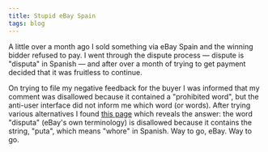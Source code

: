 ```yaml
---
title: Stupid eBay Spain
tags: blog
---
```


A little over a month ago I sold something via eBay Spain and the winning bidder refused to pay. I went through the dispute process — dispute is "disputa" in Spanish — and after over a month of trying to get payment decided that it was fruitless to continue.

On trying to file my negative feedback for the buyer I was informed that my comment was disallowed because it contained a "prohibited word", but the anti-user interface did not inform me which word (or words). After trying various alternatives I found [this page](http://forums.es.ebay.com/thread.jspa?threadID=500005434&tstart=0&mod=1149852844791) which reveals the answer: the word "disputa" (eBay's own terminology) is disallowed because it contains the string, "puta", which means "whore" in Spanish. Way to go, eBay. Way to go.
